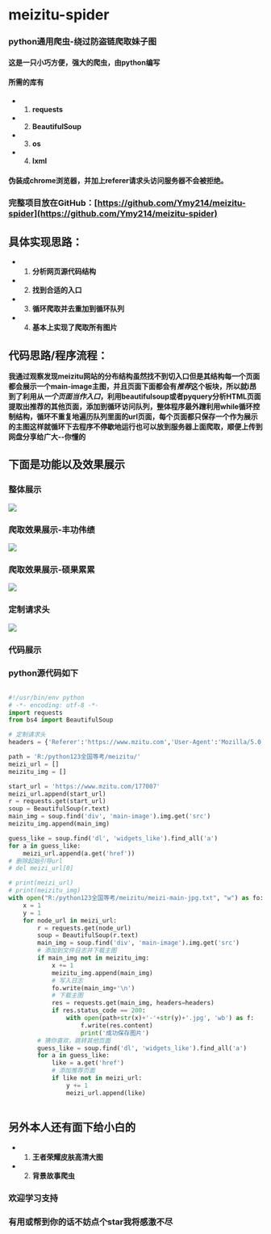 # meizitu-spider
### python通用爬虫-绕过防盗链爬取妹子图
#### 这是一只小巧方便，强大的爬虫，由python编写
#### 所需的库有
- 1. **requests**
- 2. **BeautifulSoup**
- 3. **os**
- 4. **lxml**

#### 伪装成chrome浏览器，并加上referer请求头访问服务器不会被拒绝。

### 完整项目放在GitHub：[https://github.com/Ymy214/meizitu-spider](https://github.com/Ymy214/meizitu-spider)


## 具体实现思路：
- 1. **分析网页源代码结构**
- 2. **找到合适的入口**
- 3. **循环爬取并去重加到循环队列**
- 4. **基本上实现了爬取所有图片**

## 代码思路/程序流程：
**我通过观察发现meizitu网站的分布结构虽然找不到切入口但是其结构每一个页面都会展示一个main-image主图，并且页面下面都会有*推荐*这个板块，所以就i昂到了利用从*一个页面当作入口*，利用beautifulsoup或者pyquery分析HTML页面提取出推荐的其他页面，添加到循环访问队列，整体程序最外蹭利用while循环控制结构，循环不重复地遍历队列里面的url页面，每个页面都只保存一个作为展示的主图这样就循环下去程序不停歇地运行也可以放到服务器上面爬取，顺便上传到网盘分享给广大--你懂的**

## 下面是功能以及效果展示

### 整体展示
![](./show-images/2.png)

### 爬取效果展示-丰功伟绩
![](./show-images/1.png)

### 爬取效果展示-硕果累累
![](./show-images/3.png)

### 定制请求头
![](./show-images/4.png)
### 代码展示
### python源代码如下
```python

#!/usr/bin/env python
# -*- encoding: utf-8 -*-
import requests
from bs4 import BeautifulSoup

# 定制请求头
headers = {'Referer':'https://www.mzitu.com','User-Agent':'Mozilla/5.0 (Windows NT 10.0; Win64; x64) AppleWebKit/537.36 (KHTML, like Gecko) Chrome/73.0.3679.0 Safari/537.36'}

path = 'R:/python123全国等考/meizitu/'
meizi_url = []
meizitu_img = []

start_url = 'https://www.mzitu.com/177007'
meizi_url.append(start_url)
r = requests.get(start_url)
soup = BeautifulSoup(r.text)
main_img = soup.find('div', 'main-image').img.get('src')
meizitu_img.append(main_img)

guess_like = soup.find('dl', 'widgets_like').find_all('a')
for a in guess_like:
    meizi_url.append(a.get('href'))
# 删除起始引导url
# del meizi_url[0]

# print(meizi_url)
# print(meizitu_img)
with open("R:/python123全国等考/meizitu/meizi-main-jpg.txt", "w") as fo:
    x = 1
    y = 1
    for node_url in meizi_url:
        r = requests.get(node_url)
        soup = BeautifulSoup(r.text)
        main_img = soup.find('div', 'main-image').img.get('src')
        # 添加到文件日志并下载主图
        if main_img not in meizitu_img:
            x += 1
            meizitu_img.append(main_img)
            # 写入日志
            fo.write(main_img+'\n')
            # 下载主图
            res = requests.get(main_img, headers=headers)
            if res.status_code == 200:
                with open(path+str(x)+'-'+str(y)+'.jpg', 'wb') as f:
                    f.write(res.content)
                    print('成功保存图片')  
        # 猜你喜欢，跳转其他页面
        guess_like = soup.find('dl', 'widgets_like').find_all('a')
        for a in guess_like:
            like = a.get('href')
            # 添加推荐页面
            if like not in meizi_url:
                y += 1
                meizi_url.append(like)



```

## 另外本人还有面下给小白的
- 1. **王者荣耀皮肤高清大图**
- 2. **背景故事爬虫**
### 欢迎学习支持
### 有用或帮到你的话不妨点个star我将感激不尽